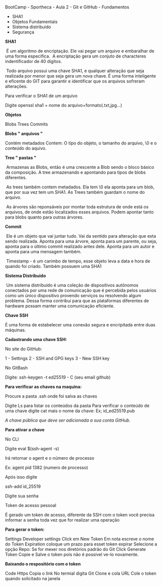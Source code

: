 BootCamp - Sportheca - Aula 2 - Git e GitHub - Fundamentos

- SHA1
- Objetos Fundamentais
- Sistema  distribuido
- Segurança

**SHA1**

​	É um algoritmo de encriptação. Ele vai pegar um arquivo e embaralhar de uma forma especifica.
​	A encriptação gera um conjuto de characteres indentificador de 40 digitos.

​	Todo arquivo possui uma chave SHA1, e qualquer alteração que seja realizada por menor que seja gera um nova chave. É uma forma inteligente e eficente do GIT para garantir e identificar  que os arquivos sofreram alterações.

Para verificar o SHA1 de um arquivo

Digite openssl sha1 + nome do arquivo+formato(.txt,jpg...)

**Objetos**

Blobs
Trees
Commits

**Blobs " arquivos "**

Contém metadados
Contem: O tipo do objeto, o tamanho do arquivo, \0 e o conteúdo do aquivo.

**Tree " pastas "**

​	Armazenas as Blobs, então é uma crescente a Blob sendo o bloco básico da composição. A tree armazenando e apontando para tipos de blobs diferentes. 

​	As trees  também contem metadados. Ela tem \0 ela aponta para um blob, que por sua vez tem um SHA1. As Trees também guardam o nome do arquivo.

​	As árvores são reponsáveis por montar toda estrutura de onde está os arquivos, de onde estão localizados esses arquivos. Podem apontar tanto para blobs quanto para outras árvores. 

**Commit**

​	Ele é um objeto que vai juntar tudo. Vai da sentido para alteração que esta sendo realizada. Aponta para uma árvore, aponta para um parente, ou seja, aponta para o último commit realizado antes dele. Aponta para um autor e aponta para uma mensagem também. 

​	Timestamp - é um carimbo de tempo, esse objeto leva a data e hora de quando foi criado.  Também possuem uma SHA1

**Sistema Distribuido**

​	Um sistema distribuído é uma coleção de dispositivos autônomos conectados por uma rede de comunicação que é percebida pelos usuários como um único dispositivo provendo serviços ou resolvendo algum problema. Dessa forma contribui para que as plataformas diferentes de hardware possam manter uma comunicação eficiente.

**Chave SSH**

É uma forma de estabelecer uma conexão segura e encripitada entre duas máquinas. 

**Cadastrando uma chave SSH:**

No site do GitHub:

1 - Settings
2 - SSH and GPG keys
3 - New SSH key

No GitBash

Digite: ssh-keygen -t ed25519 - C (seu email github)

**Para verificar as chaves na maquina:**

Procure a pasta .ssh onde foi salva as chaves

Digite Ls para listar os conteúdos da pasta
Para verificar o conteúdo de uma chave digite cat mais o nome da chave: Ex; id_ed25519.pub

*A chave pública que deve ser adicionada a sua conta GitHub.*

**Para ativar a chave**

No CLI 

Digite eval $(ssh-agent -s)

Irá retornar o agent e o número de processo

Ex: agent pid 1382 (numero de processo)

Após isso digite 

ssh-add id_25519 

Digite sua senha

Token de acesso pessoal

É gerado um token de acesso, diferente da SSH com o token você precisa informar a senha toda vez que for realizar uma operação

**Para gerar o token:**

Settings 
Developer settings
Click em New Token
Em nota escreve o nome do Token
Expiration coloque um prazo para esset token expirar
Selecione a opção Repo: Se for mexer nos diretórios padrão do Git
Click Generate Token
Copie e Salve o token pois não é possível ve-lo novamente.

**Baixando o respositório com o token**

Code
Https
Copia o link
No termial digita Git Clone e cola URL
Cole o token quando solicitado na janela